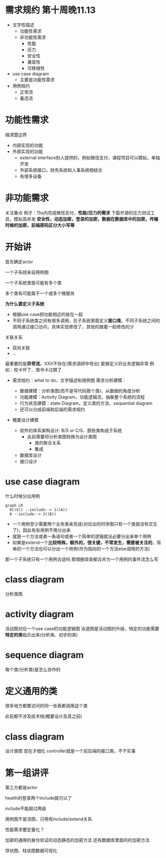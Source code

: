 # 需求规约 第十周晚11.13
- 文字性描述
  - 功能性需求
  - 非功能性需求
    - 性能
    - 压力
    - 安全性
    - 兼容性
    - 可移植性
- use case diagram
  - 主要是功能性需求
- 用例规约
  - 正常流
  - 备选流


# 功能性需求
搞清楚边界
- 内部实现的功能
- 外部实现的功能
  - external interface别人提供的，例如微信支付，课程项目可以模拟，单独开发
  - 外部系统接口，财务系统和人事系统相结合
  - 有很多设备

# 非功能需求
关注重点
例子：15s内完成微信支付，**性能/压力的需求**
下载开源的压力测试工具，模拟高并发
**安全性，动态加密，登录的加密，数据在数据库中的加密，传输时候的加密，前端密码区分大小写等**

# 开始讲
首先确定actor

一个子系统来自用例图

一个子系统里面可能有多个类

多个类有可能属于一个或多个微服务

**为什么要定义子系统**
- 根据use case把功能相近的放在一起
- 不同子系统类之间有很多调用，在子系统里面定义**接口类**，不同子系统之间的调用通过接口访问，具体实现修改了，其他的跟着一起修改的少

关联关系
- 双向关联
- ...


最重要的是**异常流**，XXX不存在(需求调研中导出)
能够定义的业务逻辑异常
例如：校卡坏了、借书卡过期了


- 需求规约：what to do，文字描述和用例图
需求分析建模：
  - 数据建模：分析类图(而不是写代码那个类)、从数据的角度分析
  - 功能建模：Activity Diagram，功能逻辑流，抽象整个系统的流程
  - 行为状态建模：state Diagram，定义类的方法、sequential diagram
  - 还可以分成前端和后端的需求规约

- 概要设计建模
  - 软件的体系架构设计: B/S or C/S、那些类构成子系统
    - 此前需要将分析类图转换为设计类图
      - 类的聚合关系
      - 集成
  - 数据库设计
  - 接口设计


# use case diagram
什么时候分出用例
```mermaid
graph LR
  0((X)) --include--> 1((A))
  0 --include--> 2((B))
```
- 一个用例至少需要两个业务类来完成(对应出的时序图只有一个类就没有交互了)，因此有些用例不用分出来
- 就是一个方法或者一条语句或者一个简单的逻辑就没必要分出来单个用例
- 如果是extend一个**比较特殊，额外的，很关键，不常发生，需要被关注的**，简单的一个方法也可以分出一个用例(作为指向的一个方法else调用的方法)

那一个子系统只有一个用例合适吗
那增删改查都合并为一个用例的事件流怎么写
# class diagram
分析类图

# activity diagram
活动图对应一个use case的功能逻辑图
泳道图是活动图的升级，特定的功能需要**特定的类**指示出来(分析类、初步的类)

# sequence diagram
每个类(分析类)是怎么协作的

# 定义通用的类
很多地方都要访问的同一张表都调用这个类

此前都不涉及技术栈(概要设计及其之前)
# class diagram
设计类图
现在才细化
controller就是一个前后端的接口类，不干实事

# 第一组讲评
第三方都是actor

health的登录两个include就可以了

include不能超过两级

用例图不是流图，只用有include/extend关系

性能需求要定量化？

加密的通用的身份验证的动态静态的加密方法
还有数据库里面的的加密方法

饼状图、柱状图数据可视化